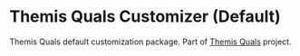 # Themis Quals Customizer (Default)
Themis Quals default customization package. Part of [Themis Quals](https://github.com/aspyatkin/themis-quals) project.
